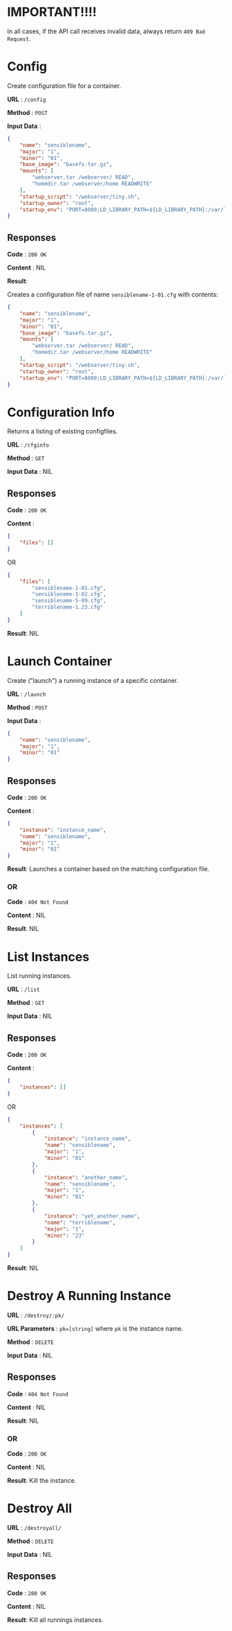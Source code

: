 # IMPORTANT!!!!
In all cases, if the API call receives invalid data, always return `409 Bad Request`.

# Config
Create configuration file for a container.

**URL** : `/config`

**Method** : `POST`

**Input Data** : 
```json
{
    "name": "sensiblename",
    "major": "1",
    "minor": "01",
    "base_image": "basefs.tar.gz",
    "mounts": [
        "webserver.tar /webserver/ READ",
        "homedir.tar /webserver/home READWRITE"
    ],
    "startup_script": "/webserver/tiny.sh",
    "startup_owner": "root",
    "startup_env": "PORT=8080;LD_LIBRARY_PATH=${LD_LIBRARY_PATH}:/var/lib64"
}
```

## Responses

**Code** : `200 OK`

**Content** : NIL

**Result**: 

Creates a configuration file of name `sensiblename-1-01.cfg` with contents:
```json
{
    "name": "sensiblename",
    "major": "1",
    "minor": "01",
    "base_image": "basefs.tar.gz",
    "mounts": [
        "webserver.tar /webserver/ READ",
        "homedir.tar /webserver/home READWRITE"
    ],
    "startup_script": "/webserver/tiny.sh",
    "startup_owner": "root",
    "startup_env": "PORT=8080;LD_LIBRARY_PATH=${LD_LIBRARY_PATH}:/var/lib64"
}
```

# Configuration Info

Returns a listing of existing configfiles.

**URL** : `/cfginfo`

**Method** : `GET`

**Input Data** : NIL

## Responses

**Code** : `200 OK`

**Content** : 
``` json
{
    "files": []    
}
```

OR

``` json
{
    "files": [
        "sensiblename-1-01.cfg",
        "sensiblename-1-02.cfg",
        "sensiblename-5-09.cfg",
        "terriblename-1.23.cfg"
    ]    
}
```

**Result**: NIL

# Launch Container

Create ("launch") a running instance of a specific container.

**URL** : `/launch`

**Method** : `POST`

**Input Data** : 
``` json
{
    "name": "sensiblename",
    "major": "1",
    "minor": "01"
}
```

## Responses

**Code** : `200 OK`

**Content** : 
``` json
{
    "instance": "instance_name",
    "name": "sensiblename",
    "major": "1",
    "minor": "01"
}
```

**Result**: 
Launches a container based on the matching configuration file.

### OR

**Code** : `404 Not Found`

**Content** : NIL

**Result**: NIL

# List Instances

List running instances.

**URL** : `/list`

**Method** : `GET`

**Input Data** : NIL

## Responses

**Code** : `200 OK`

**Content** : 
```json
{
    "instances": []  
}
```

OR

```json
{
    "instances": [
        {
            "instance": "instance_name",
            "name": "sensiblename",
            "major": "1",
            "minor": "01"
        }, 
        {
            "instance": "another_name",
            "name": "sensiblename",
            "major": "1",
            "minor": "01"        
        },
        {
            "instance": "yet_another_name",
            "name": "terriblename",
            "major": "1",
            "minor": "23"        
        }
    ]  
}
```

**Result**: NIL

# Destroy A Running Instance

**URL** : `/destroy/:pk/`

**URL Parameters** : `pk=[string]` where `pk` is the instance name.

**Method** : `DELETE`

**Input Data** : NIL

## Responses

**Code** : `404 Not Found`

**Content** : NIL

**Result**: NIL

### OR

**Code** : `200 OK`

**Content** : NIL

**Result**: Kill the instance.

# Destroy All

**URL** : `/destroyall/`

**Method** : `DELETE`

**Input Data** : NIL

## Responses

**Code** : `200 OK`

**Content** : NIL

**Result**: Kill all runnings instances.
